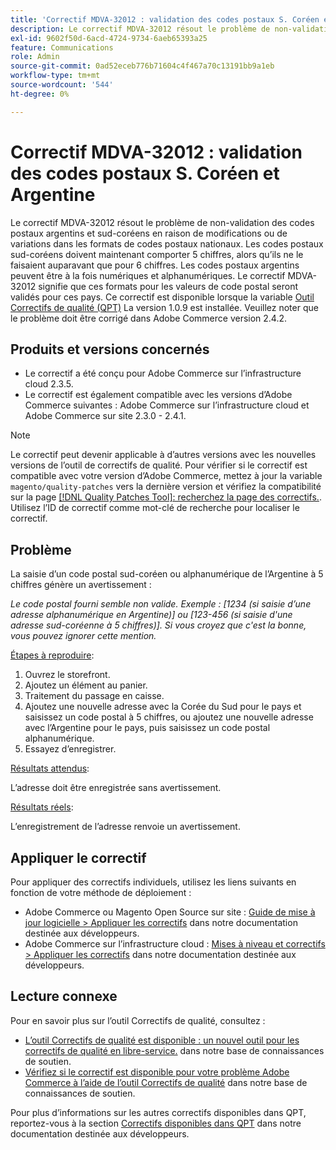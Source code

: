 ```yaml
---
title: 'Correctif MDVA-32012 : validation des codes postaux S. Coréen et Argentine'
description: Le correctif MDVA-32012 résout le problème de non-validation des codes postaux argentins et sud-coréens en raison de modifications ou de variations dans les formats de codes postaux nationaux. Les codes postaux sud-coréens doivent maintenant comporter 5 chiffres, alors qu’ils ne le faisaient auparavant que pour 6 chiffres. Les codes postaux argentins peuvent être à la fois numériques et alphanumériques. Le correctif MDVA-32012 signifie que ces formats pour les valeurs de code postal seront validés pour ces pays. Ce correctif est disponible lorsque l’[outil de correctifs de qualité (QPT)](/help/announcements/adobe-commerce-announcements/magento-quality-patches-released-new-tool-to-self-serve-quality-patches.md) 1.0.9 est installé. Veuillez noter que le problème doit être corrigé dans Adobe Commerce version 2.4.2.
exl-id: 9602f50d-6acd-4724-9734-6aeb65393a25
feature: Communications
role: Admin
source-git-commit: 0ad52eceb776b71604c4f467a70c13191bb9a1eb
workflow-type: tm+mt
source-wordcount: '544'
ht-degree: 0%

---
```


# Correctif MDVA-32012 : validation des codes postaux S. Coréen et Argentine

Le correctif MDVA-32012 résout le problème de non-validation des codes postaux argentins et sud-coréens en raison de modifications ou de variations dans les formats de codes postaux nationaux. Les codes postaux sud-coréens doivent maintenant comporter 5 chiffres, alors qu’ils ne le faisaient auparavant que pour 6 chiffres. Les codes postaux argentins peuvent être à la fois numériques et alphanumériques. Le correctif MDVA-32012 signifie que ces formats pour les valeurs de code postal seront validés pour ces pays. Ce correctif est disponible lorsque la variable [Outil Correctifs de qualité (QPT)](/help/announcements/adobe-commerce-announcements/magento-quality-patches-released-new-tool-to-self-serve-quality-patches.md) La version 1.0.9 est installée. Veuillez noter que le problème doit être corrigé dans Adobe Commerce version 2.4.2.

## Produits et versions concernés

* Le correctif a été conçu pour Adobe Commerce sur l’infrastructure cloud 2.3.5.
* Le correctif est également compatible avec les versions d’Adobe Commerce suivantes : Adobe Commerce sur l’infrastructure cloud et Adobe Commerce sur site 2.3.0 - 2.4.1.

>[!NOTE]
>
>Le correctif peut devenir applicable à d’autres versions avec les nouvelles versions de l’outil de correctifs de qualité. Pour vérifier si le correctif est compatible avec votre version d’Adobe Commerce, mettez à jour la variable `magento/quality-patches` vers la dernière version et vérifiez la compatibilité sur la page [[!DNL Quality Patches Tool]: recherchez la page des correctifs.](https://devdocs.magento.com/quality-patches/tool.html#patch-grid). Utilisez l’ID de correctif comme mot-clé de recherche pour localiser le correctif.

## Problème

La saisie d’un code postal sud-coréen ou alphanumérique de l’Argentine à 5 chiffres génère un avertissement :

*Le code postal fourni semble non valide. Exemple : [1234 (si saisie d’une adresse alphanumérique en Argentine)] ou [123-456 (si saisie d&#39;une adresse sud-coréenne à 5 chiffres)]. Si vous croyez que c&#39;est la bonne, vous pouvez ignorer cette mention.*

<u>Étapes à reproduire</u>:

1. Ouvrez le storefront.
1. Ajoutez un élément au panier.
1. Traitement du passage en caisse.
1. Ajoutez une nouvelle adresse avec la Corée du Sud pour le pays et saisissez un code postal à 5 chiffres, ou ajoutez une nouvelle adresse avec l’Argentine pour le pays, puis saisissez un code postal alphanumérique.
1. Essayez d’enregistrer.

<u>Résultats attendus</u>:

L’adresse doit être enregistrée sans avertissement.

<u>Résultats réels</u>:

L’enregistrement de l’adresse renvoie un avertissement.

## Appliquer le correctif

Pour appliquer des correctifs individuels, utilisez les liens suivants en fonction de votre méthode de déploiement :

* Adobe Commerce ou Magento Open Source sur site : [Guide de mise à jour logicielle > Appliquer les correctifs](https://devdocs.magento.com/guides/v2.4/comp-mgr/patching/mqp.html) dans notre documentation destinée aux développeurs.
* Adobe Commerce sur l’infrastructure cloud : [Mises à niveau et correctifs > Appliquer les correctifs](https://devdocs.magento.com/cloud/project/project-patch.html) dans notre documentation destinée aux développeurs.

## Lecture connexe

Pour en savoir plus sur l’outil Correctifs de qualité, consultez :

* [L’outil Correctifs de qualité est disponible : un nouvel outil pour les correctifs de qualité en libre-service.](/help/announcements/adobe-commerce-announcements/magento-quality-patches-released-new-tool-to-self-serve-quality-patches.md) dans notre base de connaissances de soutien.
* [Vérifiez si le correctif est disponible pour votre problème Adobe Commerce à l’aide de l’outil Correctifs de qualité](/help/support-tools/patches-available-in-qpt-tool/check-patch-for-magento-issue-with-magento-quality-patches.md) dans notre base de connaissances de soutien.

Pour plus d’informations sur les autres correctifs disponibles dans QPT, reportez-vous à la section [Correctifs disponibles dans QPT](https://devdocs.magento.com/quality-patches/tool.html#patch-grid) dans notre documentation destinée aux développeurs.
